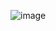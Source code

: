 ![image](https://github.com/Deysehgfi/Desenvolvimento-Api/assets/138785041/71165b2e-43bc-4602-97c7-6ccd4a1bf18d)
